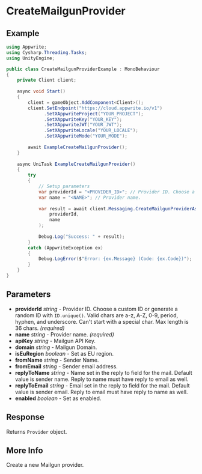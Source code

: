 # CreateMailgunProvider

## Example

```csharp
using Appwrite;
using Cysharp.Threading.Tasks;
using UnityEngine;

public class CreateMailgunProviderExample : MonoBehaviour
{
    private Client client;
    
    async void Start()
    {
        client = gameObject.AddComponent<Client>();
        client.SetEndpoint("https://cloud.appwrite.io/v1")
              .SetXAppwriteProject("YOUR_PROJECT");
              .SetXAppwriteKey("YOUR_KEY");
              .SetXAppwriteJWT("YOUR_JWT");
              .SetXAppwriteLocale("YOUR_LOCALE");
              .SetXAppwriteMode("YOUR_MODE");
        
        await ExampleCreateMailgunProvider();
    }
    
    async UniTask ExampleCreateMailgunProvider()
    {
        try
        {
            // Setup parameters
            var providerId = "<PROVIDER_ID>"; // Provider ID. Choose a custom ID or generate a random ID with `ID.unique()`. Valid chars are a-z, A-Z, 0-9, period, hyphen, and underscore. Can&#039;t start with a special char. Max length is 36 chars.
            var name = "<NAME>"; // Provider name.
            
            var result = await client.Messaging.CreateMailgunProviderAsync(
                providerId,
                name
            );
            
            Debug.Log("Success: " + result);
        }
        catch (AppwriteException ex)
        {
            Debug.LogError($"Error: {ex.Message} (Code: {ex.Code})");
        }
    }
}
```

## Parameters

- **providerId** *string* - Provider ID. Choose a custom ID or generate a random ID with `ID.unique()`. Valid chars are a-z, A-Z, 0-9, period, hyphen, and underscore. Can&#039;t start with a special char. Max length is 36 chars. *(required)*
- **name** *string* - Provider name. *(required)*
- **apiKey** *string* - Mailgun API Key.
- **domain** *string* - Mailgun Domain.
- **isEuRegion** *boolean* - Set as EU region.
- **fromName** *string* - Sender Name.
- **fromEmail** *string* - Sender email address.
- **replyToName** *string* - Name set in the reply to field for the mail. Default value is sender name. Reply to name must have reply to email as well.
- **replyToEmail** *string* - Email set in the reply to field for the mail. Default value is sender email. Reply to email must have reply to name as well.
- **enabled** *boolean* - Set as enabled.

## Response

Returns `Provider` object.
## More Info

Create a new Mailgun provider.
